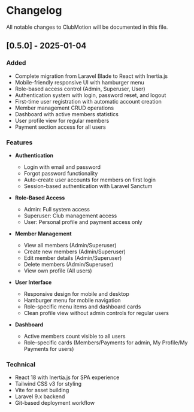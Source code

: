# Changelog

All notable changes to ClubMotion will be documented in this file.

## [0.5.0] - 2025-01-04

### Added
- Complete migration from Laravel Blade to React with Inertia.js
- Mobile-friendly responsive UI with hamburger menu
- Role-based access control (Admin, Superuser, User)
- Authentication system with login, password reset, and logout
- First-time user registration with automatic account creation
- Member management CRUD operations
- Dashboard with active members statistics
- User profile view for regular members
- Payment section access for all users

### Features
- **Authentication**
  - Login with email and password
  - Forgot password functionality
  - Auto-create user accounts for members on first login
  - Session-based authentication with Laravel Sanctum

- **Role-Based Access**
  - Admin: Full system access
  - Superuser: Club management access
  - User: Personal profile and payment access only

- **Member Management**
  - View all members (Admin/Superuser)
  - Create new members (Admin/Superuser)
  - Edit member details (Admin/Superuser)
  - Delete members (Admin/Superuser)
  - View own profile (All users)

- **User Interface**
  - Responsive design for mobile and desktop
  - Hamburger menu for mobile navigation
  - Role-specific menu items and dashboard cards
  - Clean profile view without admin controls for regular users

- **Dashboard**
  - Active members count visible to all users
  - Role-specific cards (Members/Payments for admin, My Profile/My Payments for users)

### Technical
- React 18 with Inertia.js for SPA experience
- Tailwind CSS v3 for styling
- Vite for asset building
- Laravel 9.x backend
- Git-based deployment workflow
